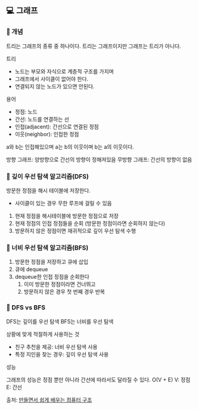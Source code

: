 ## 💻 그래프

### 📌 개념

트리는 그래프의 종류 중 하나이다. 트리는 그래프이지만 그래프는 트리가 아니다.

트리

-   노드는 부모와 자식으로 계층적 구조를 가지며
-   그래프에서 사이클이 없어야 한다.
-   연결되지 않는 노드가 있으면 안된다.

용어

-   정점: 노드
-   간선: 노드를 연결하는 선
-   인접(adjacent): 간선으로 연결된 정점
-   이웃(neighbor): 인접한 정점

a와 b는 인접해있으며 a는 b의 이웃이며 b는 a의 이웃이다.

방향 그래프: 양방향으로 간선의 방향이 정해져있음
무방향 그래프: 간선의 방향이 없음

### 📌 깊이 우선 탐색 알고리즘(DFS)

방문한 정점을 해시 테이블에 저장한다.

-   사이클이 있는 경우 무한 루프에 걸릴 수 있음

1. 현재 정점을 해시테이블에 방문한 정점으로 저장
2. 현재 정점의 인접 정점들을 순회 (방문한 정점이라면 순회하지 않는다)
3. 방문하지 않은 정점이면 재귀적으로 깊이 우선 탐색 수행

### 📌 너비 우선 탐색 알고리즘(BFS)

1. 방문한 정점을 저장하고 큐에 삽입
2. 큐에 dequeue
3. dequeue한 인접 정점을 순회한다
    1. 이미 방문한 정점이라면 건너뛰고
    2. 방문하지 않은 경우 첫 번째 경우 반복

### 📌 DFS vs BFS

DFS는 깊이를 우선 탐색
BFS는 너비를 우선 탐색

상황에 맞게 적절하게 사용하는 것

-   친구 추천을 제공: 너비 우선 탐색 사용
-   특정 지인을 찾는 경우: 깊이 우선 탐색 사용

성능

그래프의 성능은 정점 뿐만 아니라 간선에 따라서도 달라질 수 있다.
O(V + E)
V: 정점
E: 간선

출처: [만들면서 쉽게 배우는 컴퓨터 구조](https://www.inflearn.com/course/%EB%A7%8C%EB%93%A4%EB%A9%B4%EC%84%9C-%EB%B0%B0%EC%9A%B0%EB%8A%94-%EC%BB%B4%ED%93%A8%ED%84%B0-%EA%B5%AC%EC%A1%B0/dashboard)
